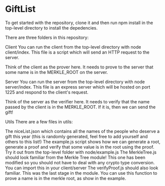 # GiftList

To get started with the repository, clone it and then run npm install in the top-level directory to install the depedencies.

There are three folders in this repository:

Client
You can run the client from the top-level directory with node client/index. This file is a script which will send an HTTP request to the server.

Think of the client as the prover here. It needs to prove to the server that some name is in the MERKLE_ROOT on the server.

Server
You can run the server from the top-level directory with node server/index. This file is an express server which will be hosted on port 1225 and respond to the client's request.

Think of the server as the verifier here. It needs to verify that the name passed by the client is in the MERKLE_ROOT. If it is, then we can send the gift!

Utils
There are a few files in utils:

The niceList.json which contains all the names of the people who deserve a gift this year (this is randomly generated, feel free to add yourself and others to this list!)
The example.js script shows how we can generate a root, generate a proof and verify that some value is in the root using the proof. Try it out from the top-level folder with node/example.js
The MerkleTree.js should look familiar from the Merkle Tree module! This one has been modified so you should not have to deal with any crypto type conversion. You can import this in your client/server
The verifyProof.js should also look familiar. This was the last stage in the module. You can use this function to prove a name is in the merkle root, as show in the example.
